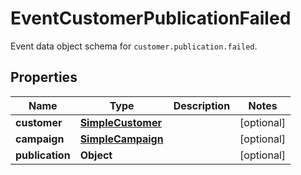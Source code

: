 

# EventCustomerPublicationFailed

Event data object schema for `customer.publication.failed`.

## Properties

| Name | Type | Description | Notes |
|------------ | ------------- | ------------- | -------------|
|**customer** | [**SimpleCustomer**](SimpleCustomer.md) |  |  [optional] |
|**campaign** | [**SimpleCampaign**](SimpleCampaign.md) |  |  [optional] |
|**publication** | **Object** |  |  [optional] |



